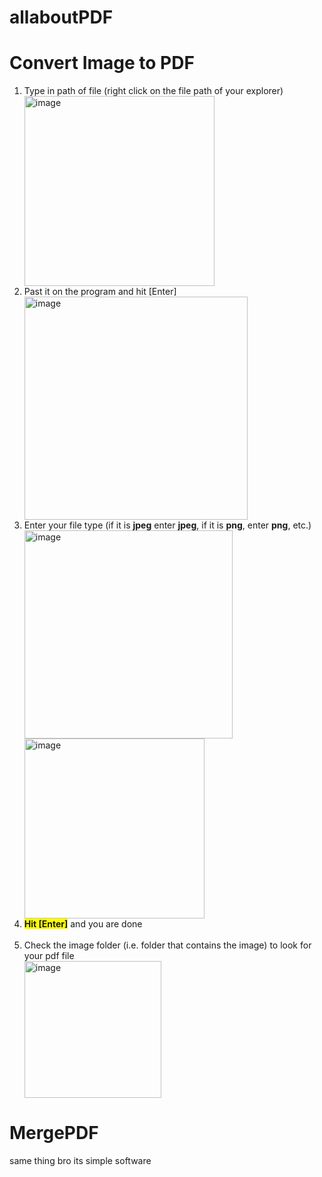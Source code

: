 
# allaboutPDF

# Convert Image to PDF
<ol>
  <li>Type in path of file (right click on the file path of your explorer)</li>
  <img width="304" alt="image" src="https://github.com/ohvelynuna/allaboutPDF/assets/132867898/da4aafc2-4f57-46b9-a808-6f04ba95659c">
  <li>Past it on the program and hit [Enter]</li>
  <img width="357" alt="image" src="https://github.com/ohvelynuna/allaboutPDF/assets/132867898/ba5ca93a-dd70-42b1-8ff1-f2c2125c2eec">
  <li>Enter your file type (if it is <strong>jpeg</strong> enter <strong>jpeg</strong>, if it is <strong>png</strong>, enter <strong>png</strong>, etc.)</li>
  <img width="333" alt="image" src="https://github.com/ohvelynuna/allaboutPDF/assets/132867898/7eba5e4c-32d1-4970-aa12-2dd5afb0f1d2"><br>
  <img width="288" alt="image" src="https://github.com/ohvelynuna/allaboutPDF/assets/132867898/702cac42-029c-4169-b7cc-fba1497e5aa6"><br>
  <li><span style="background-color: yellow;"><strong>Hit [Enter]</strong></span> and you are done</li><br>
  <li>Check the image folder (i.e. folder that contains the image) to look for your pdf file</li>
  
  <img width="219" alt="image" src="https://github.com/ohvelynuna/allaboutPDF/assets/132867898/d13b2599-e332-4616-b8e1-652f482c8d56">

</ol>


# MergePDF
  same thing bro its simple software

